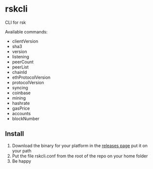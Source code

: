 # rskcli
CLI for rsk

Available commands:

* clientVersion
* sha3 <arg>
* version
* listening
* peerCount
* peerList
* chainId
* ethProtocolVersion
* protocolVersion
* syncing
* coinbase
* mining
* hashrate
* gasPrice
* accounts
* blockNumber


## Install

1. Download the binary for your platform in the [releases page](https://github.com/rskcli/rskcli/releases)
put it on your path 
2. Put the file rskcli.conf from the root of the repo on your home folder
3. Be happy
